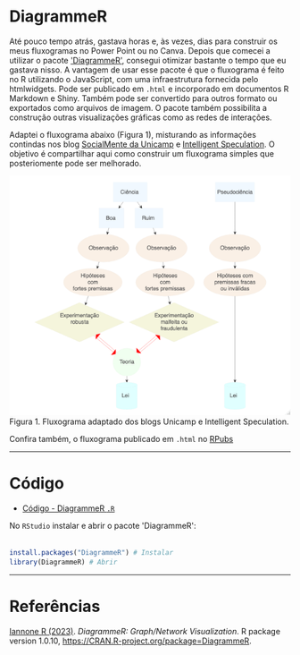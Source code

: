 # DiagrammeR

Até pouco tempo atrás, gastava horas e, às vezes, dias para construir os meus fluxogramas no Power Point ou no Canva. Depois que comecei a utilizar o pacote ['DiagrammeR'](https://rich-iannone.github.io/DiagrammeR/), consegui otimizar bastante o tempo que eu gastava nisso. A vantagem de usar esse pacote é que o fluxograma é feito no R utilizando o JavaScript, com uma infraestrutura fornecida pelo htmlwidgets. Pode ser publicado em `.html` e incorporado em documentos R Markdown e Shiny. Também pode ser convertido para outros formato ou exportados como arquivos de imagem. O pacote também possibilita a construção outras visualizações gráficas como as redes de interações. 

Adaptei o fluxograma abaixo (Figura 1), misturando as informações contindas nos blog [SocialMente da Unicamp](https://www.blogs.unicamp.br/socialmente/2010/07/08/pseudociencias/) e [Intelligent Speculation](https://www.intelligentspeculation.com/blog/pseudoscience). O objetivo é compartilhar aqui como construir um fluxograma simples que posteriomente pode ser melhorado. 

<img src="https://github.com/fblpalmeira/DiagrammeR/blob/main/data/diagrammer_figure.png">
Figura 1. Fluxograma adaptado dos blogs Unicamp e Intelligent Speculation.

Confira também, o fluxograma publicado em `.html` no [RPubs](https://rpubs.com/fblpalmeira/1068497)
  
-----

# Código

- [Código - DiagrammeR `.R`](https://github.com/fblpalmeira/DiagrammeR/blob/main/data/diagrammer_pseudoscience.R)

No `RStudio` instalar e abrir o pacote 'DiagrammeR':

``` r

install.packages("DiagrammeR") # Instalar 
library(DiagrammeR) # Abrir 

```



-----

# Referências

[Iannone R (2023)](https://CRAN.R-project.org/package=DiagrammeR). _DiagrammeR: Graph/Network Visualization_. R package version 1.0.10, <https://CRAN.R-project.org/package=DiagrammeR>.
